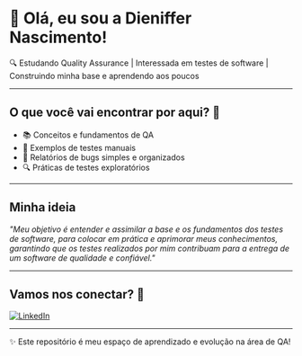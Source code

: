 # 👋 Olá, eu sou a Dieniffer Nascimento!

🔍 Estudando Quality Assurance | Interessada em testes de software | Construindo minha base e aprendendo aos poucos

---

## O que você vai encontrar por aqui? 🚀

- 📚 Conceitos e fundamentos de QA  
- 🧪 Exemplos de testes manuais  
- 🐞 Relatórios de bugs simples e organizados  
- 🔍 Práticas de testes exploratórios  

---

## Minha ideia

_"Meu objetivo é entender e assimilar a base e os fundamentos dos testes de software, para colocar em prática e aprimorar meus conhecimentos, garantindo que os testes realizados por mim contribuam para a entrega de um software de qualidade e confiável."_  

---

## Vamos nos conectar? 🤝

[![LinkedIn](https://img.shields.io/badge/LinkedIn-Dieniffer-blue?logo=linkedin)](https://www.linkedin.com/in/dieniffer-santos-b13801176/)
 


---

✨ Este repositório é meu espaço de aprendizado e evolução na área de QA!

